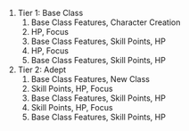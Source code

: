 1. Tier 1: Base Class
	1. Base Class Features, Character Creation
	2. HP, Focus
	3. Base Class Features, Skill Points, HP
	4. HP, Focus
	5. Base Class Features, Skill Points, HP
2. Tier 2: Adept
	1. Base Class Features, New Class
	2. Skill Points, HP, Focus
	3. Base Class Features, Skill Points, HP
	4. Skill Points, HP, Focus
	5. Base Class Features, Skill Points, HP